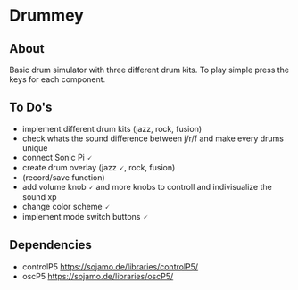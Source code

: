 # Drummey

## About
Basic drum simulator with three different drum kits. To play simple press the keys for each component.

## To Do's
- implement different drum kits (jazz, rock, fusion)
- check whats the sound difference between j/r/f and make every drums unique
- connect Sonic Pi 🗸
- create drum overlay (jazz 🗸, rock, fusion)
- (record/save function)
- add volume knob 🗸 and more knobs to controll and indivisualize the sound xp
- change color scheme 🗸
- implement mode switch buttons 🗸

## Dependencies
- controlP5 https://sojamo.de/libraries/controlP5/
- oscP5 https://sojamo.de/libraries/oscP5/

